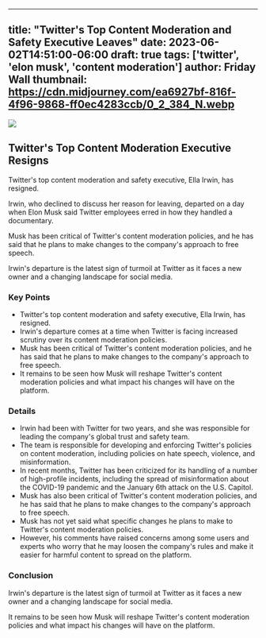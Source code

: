 
---
title: "Twitter's Top Content Moderation and Safety Executive Leaves"
date: 2023-06-02T14:51:00-06:00
draft: true
tags: ['twitter', 'elon musk', 'content moderation']
author: Friday Wall
thumbnail:  https://cdn.midjourney.com/ea6927bf-816f-4f96-9868-ff0ec4283ccb/0_2_384_N.webp
---

![]( https://cdn.midjourney.com/ea6927bf-816f-4f96-9868-ff0ec4283ccb/0_2.webp)


## Twitter's Top Content Moderation Executive Resigns

Twitter's top content moderation and safety executive, Ella Irwin, has resigned.

Irwin, who declined to discuss her reason for leaving, departed on a day when Elon Musk said Twitter employees erred in how they handled a documentary.

Musk has been critical of Twitter's content moderation policies, and he has said that he plans to make changes to the company's approach to free speech.

Irwin's departure is the latest sign of turmoil at Twitter as it faces a new owner and a changing landscape for social media.

### Key Points

* Twitter's top content moderation and safety executive, Ella Irwin, has resigned.
* Irwin's departure comes at a time when Twitter is facing increased scrutiny over its content moderation policies.
* Musk has been critical of Twitter's content moderation policies, and he has said that he plans to make changes to the company's approach to free speech.
* It remains to be seen how Musk will reshape Twitter's content moderation policies and what impact his changes will have on the platform.

### Details

* Irwin had been with Twitter for two years, and she was responsible for leading the company's global trust and safety team.
* The team is responsible for developing and enforcing Twitter's policies on content moderation, including policies on hate speech, violence, and misinformation.
* In recent months, Twitter has been criticized for its handling of a number of high-profile incidents, including the spread of misinformation about the COVID-19 pandemic and the January 6th attack on the U.S. Capitol.
* Musk has also been critical of Twitter's content moderation policies, and he has said that he plans to make changes to the company's approach to free speech.
* Musk has not yet said what specific changes he plans to make to Twitter's content moderation policies.
* However, his comments have raised concerns among some users and experts who worry that he may loosen the company's rules and make it easier for harmful content to spread on the platform.

### Conclusion

Irwin's departure is the latest sign of turmoil at Twitter as it faces a new owner and a changing landscape for social media.

It remains to be seen how Musk will reshape Twitter's content moderation policies and what impact his changes will have on the platform.


            